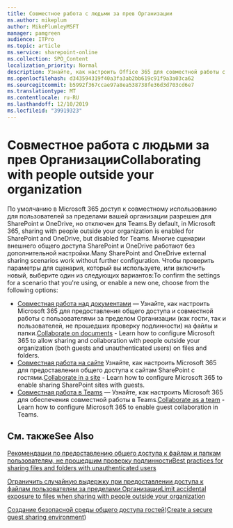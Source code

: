```yaml
---
title: Совместное работа с людьми за прев Организации
ms.author: mikeplum
author: MikePlumleyMSFT
manager: pamgreen
audience: ITPro
ms.topic: article
ms.service: sharepoint-online
ms.collection: SPO_Content
localization_priority: Normal
description: Узнайте, как настроить Office 365 для совместной работы с пользователями, не входящими в вашу организацию.
ms.openlocfilehash: d343594319f40a3fa3ab2bb619c91f9a3a03ca62
ms.sourcegitcommit: b5992f367ccae97a8ea538738fe36d3d703cd6e7
ms.translationtype: MT
ms.contentlocale: ru-RU
ms.lasthandoff: 12/10/2019
ms.locfileid: "39919323"
---
```

# <a name="collaborating-with-people-outside-your-organization"></a><span data-ttu-id="252e5-103">Совместное работа с людьми за прев Организации</span><span class="sxs-lookup"><span data-stu-id="252e5-103">Collaborating with people outside your organization</span></span>

<span data-ttu-id="252e5-104">По умолчанию в Microsoft 365 доступ к совместному использованию для пользователей за пределами вашей организации разрешен для SharePoint и OneDrive, но отключен для Teams.</span><span class="sxs-lookup"><span data-stu-id="252e5-104">By default, in Microsoft 365, sharing with people outside your organization is enabled for SharePoint and OneDrive, but disabled for Teams.</span></span> <span data-ttu-id="252e5-105">Многие сценарии внешнего общего доступа SharePoint и OneDrive работают без дополнительной настройки.</span><span class="sxs-lookup"><span data-stu-id="252e5-105">Many SharePoint and OneDrive external sharing scenarios work without further configuration.</span></span> <span data-ttu-id="252e5-106">Чтобы проверить параметры для сценария, который вы используете, или включить новый, выберите один из следующих вариантов:</span><span class="sxs-lookup"><span data-stu-id="252e5-106">To confirm the settings for a scenario that you're using, or enable a new one, choose from the following options:</span></span>

- <span data-ttu-id="252e5-107">[Совместная работа над документами](collaborate-on-documents.md) — Узнайте, как настроить Microsoft 365 для предоставления общего доступа и совместной работы с пользователями за пределом Организации (как гости, так и пользователей, не прошедших проверку подлинности) на файлы и папки.</span><span class="sxs-lookup"><span data-stu-id="252e5-107">[Collaborate on documents](collaborate-on-documents.md) - Learn how to configure Microsoft 365 to allow sharing and collaboration with people outside your organization (both guests and unauthenticated users) on files and folders.</span></span>
- <span data-ttu-id="252e5-108">[Совместная работа на сайте](collaborate-in-a-site.md) Узнайте, как настроить Microsoft 365 для предоставления общего доступа к сайтам SharePoint с гостями.</span><span class="sxs-lookup"><span data-stu-id="252e5-108">[Collaborate in a site](collaborate-in-a-site.md) - Learn how to configure Microsoft 365 to enable sharing SharePoint sites with guests.</span></span>
- <span data-ttu-id="252e5-109">[Совместная работа в Teams](collaborate-as-a-team.md) — Узнайте, как настроить Microsoft 365 для обеспечения совместной работы в Teams.</span><span class="sxs-lookup"><span data-stu-id="252e5-109">[Collaborate as a team](collaborate-as-a-team.md) - Learn how to configure Microsoft 365 to enable guest collaboration in Teams.</span></span>

## <a name="see-also"></a><span data-ttu-id="252e5-110">См. также</span><span class="sxs-lookup"><span data-stu-id="252e5-110">See Also</span></span>

[<span data-ttu-id="252e5-111">Рекомендации по предоставлению общего доступа к файлам и папкам пользователям, не прошедшим проверку подлинности</span><span class="sxs-lookup"><span data-stu-id="252e5-111">Best practices for sharing files and folders with unauthenticated users</span></span>](best-practices-anonymous-sharing.md)

[<span data-ttu-id="252e5-112">Ограничить случайную выдержку при предоставлении доступа к файлам пользователям за пределами Организации</span><span class="sxs-lookup"><span data-stu-id="252e5-112">Limit accidental exposure to files when sharing with people outside your organization</span></span>](sharing-limit-accidental-exposure.md)

<span data-ttu-id="252e5-113">[Создание безопасной среды общего доступа гостей](create-a-secure-guest-sharing-environment.md))</span><span class="sxs-lookup"><span data-stu-id="252e5-113">[Create a secure guest sharing environment](create-a-secure-guest-sharing-environment.md))</span></span>
